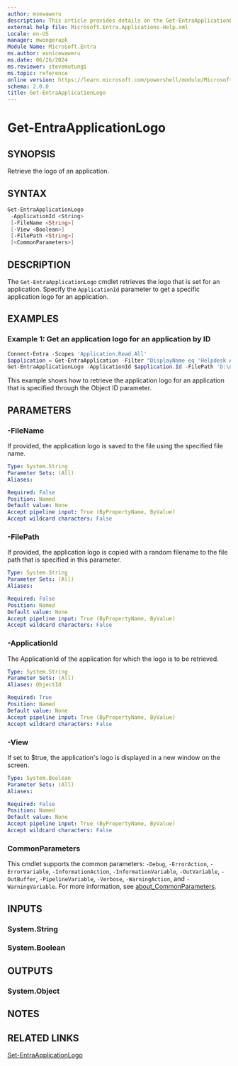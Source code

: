 ```yaml
---
author: msewaweru
description: This article provides details on the Get-EntraApplicationLogo command.
external help file: Microsoft.Entra.Applications-Help.xml
Locale: en-US
manager: mwongerapk
Module Name: Microsoft.Entra
ms.author: eunicewaweru
ms.date: 06/26/2024
ms.reviewer: stevemutungi
ms.topic: reference
online version: https://learn.microsoft.com/powershell/module/Microsoft.Entra/Get-EntraApplicationLogo
schema: 2.0.0
title: Get-EntraApplicationLogo
---
```


# Get-EntraApplicationLogo

## SYNOPSIS

Retrieve the logo of an application.

## SYNTAX

```powershell
Get-EntraApplicationLogo
 -ApplicationId <String>
 [-FileName <String>]
 [-View <Boolean>]
 [-FilePath <String>]
 [<CommonParameters>]
```

## DESCRIPTION

The `Get-EntraApplicationLogo` cmdlet retrieves the logo that is set for an application. Specify the `ApplicationId` parameter to get a specific application logo for an application.

## EXAMPLES

### Example 1: Get an application logo for an application by ID

```powershell
Connect-Entra -Scopes 'Application.Read.All'
$application = Get-EntraApplication -Filter "DisplayName eq 'Helpdesk Application'"
Get-EntraApplicationLogo -ApplicationId $application.Id -FilePath 'D:\outfile1.jpg'
```

This example shows how to retrieve the application logo for an application that is specified through the Object ID parameter.

## PARAMETERS

### -FileName

If provided, the application logo is saved to the file using the specified file name.

```yaml
Type: System.String
Parameter Sets: (All)
Aliases:

Required: False
Position: Named
Default value: None
Accept pipeline input: True (ByPropertyName, ByValue)
Accept wildcard characters: False
```

### -FilePath

If provided, the application logo is copied with a random filename to the file path that is specified in this parameter.

```yaml
Type: System.String
Parameter Sets: (All)
Aliases:

Required: False
Position: Named
Default value: None
Accept pipeline input: True (ByPropertyName, ByValue)
Accept wildcard characters: False
```

### -ApplicationId

The ApplicationId of the application for which the logo is to be retrieved.

```yaml
Type: System.String
Parameter Sets: (All)
Aliases: ObjectId

Required: True
Position: Named
Default value: None
Accept pipeline input: True (ByPropertyName, ByValue)
Accept wildcard characters: False
```

### -View

If set to $true, the application's logo is displayed in a new window on the screen.

```yaml
Type: System.Boolean
Parameter Sets: (All)
Aliases:

Required: False
Position: Named
Default value: None
Accept pipeline input: True (ByPropertyName, ByValue)
Accept wildcard characters: False
```

### CommonParameters

This cmdlet supports the common parameters: `-Debug`, `-ErrorAction`, `-ErrorVariable`, `-InformationAction`, `-InformationVariable`, `-OutVariable`, `-OutBuffer`, `-PipelineVariable`, `-Verbose`, `-WarningAction`, and `-WarningVariable`. For more information, see [about_CommonParameters](https://go.microsoft.com/fwlink/?LinkID=113216).

## INPUTS

### System.String

### System.Boolean

## OUTPUTS

### System.Object

## NOTES

## RELATED LINKS

[Set-EntraApplicationLogo](Set-EntraApplicationLogo.md)
